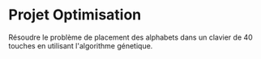 # Projet Optimisation
Résoudre le problème de placement des alphabets dans un clavier de 40 touches en utilisant l'algorithme génetique.
